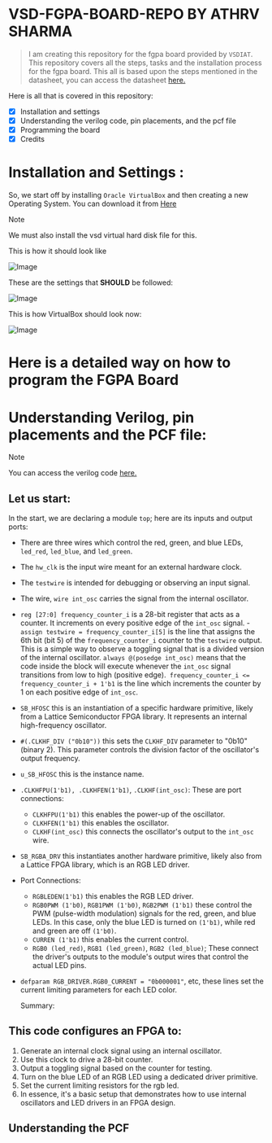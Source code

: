 # VSD-FGPA-BOARD-REPO BY ATHRV SHARMA
> I am creating this repository for the fgpa board provided by `VSDIAT`. This repository covers all the steps, tasks and the installation process for the fgpa board.
> This all is based upon the steps mentioned in the datasheet, you can access the datasheet [here.](https://www.vlsisystemdesign.com/wp-content/uploads/2025/01/VSDSquadronFMDatasheet.pdf)

Here is all that is covered in this repository:
- [x] Installation and settings
- [x] Understanding the verilog code, pin placements, and the pcf file
- [x] Programming the board
- [x] Credits 

# Installation and Settings :
So, we start off by installing `Oracle VirtualBox` and then creating a new Operating System. You can download it from [Here](https://www.virtualbox.org/wiki/Downloads)
>[!NOTE]
> We must also install the vsd virtual hard disk file for this.

This is how it should look like

![Image](https://github.com/user-attachments/assets/022d7a69-67a7-42e5-a6b8-92a4d148bafd)

These are the settings that **SHOULD** be followed:

![Image](https://github.com/user-attachments/assets/bd08553f-8216-44c6-8153-820a3d332124)

 This is how VirtualBox should look now:

 ![Image](https://github.com/user-attachments/assets/055349d1-4461-40f6-a710-7c26d7fe086d)


 # Here is a detailed way on how to program the FGPA Board




 # Understanding Verilog, pin placements and the PCF file:
>[!NOTE]
> You can access the verilog code [here.](https://github.com/thesourcerer8/VSDSquadron_FM/blob/main/led_blue/top.v)

## Let us start:
In the start, we are declaring a module `top`; here are its inputs and output ports:
- There are three wires which control the red, green, and blue LEDs, `led_red`, `led_blue`, and `led_green`.
- The `hw_clk` is the input wire meant for an external hardware clock.
- The `testwire` is intended for debugging or observing an input signal.
- The wire, `wire int_osc` carries the signal from the internal oscillator.
- `reg [27:0] frequency_counter_i` is a 28-bit register that acts as a counter. It increments on every positive edge of the `int_osc` signal.
-` assign testwire = frequency_counter_i[5]` is the line that assigns the 6th bit (bit 5) of the `frequency_counter_i` counter to the `testwire` output. This is a simple way to observe a toggling signal that is a divided version of the internal oscillator. `always @(posedge int_osc)` means that the code inside the block will execute whenever the `int_osc` signal transitions from low to high (positive edge).` frequency_counter_i <= frequency_counter_i + 1'b1` is the line which increments the counter by 1 on each positive edge of `int_osc`.
- `SB_HFOSC` this is an instantiation of a specific hardware primitive, likely from a Lattice Semiconductor FPGA library. It represents an internal high-frequency oscillator.
- `#(.CLKHF_DIV ("0b10"))` this sets the `CLKHF_DIV` parameter to "0b10" (binary 2). This parameter controls the division factor of the oscillator's output frequency.
- `u_SB_HFOSC` this is the instance name.
- `.CLKHFPU(1'b1), .CLKHFEN(1'b1)`, `.CLKHF(int_osc)`: These are port connections:
  - `CLKHFPU(1'b1)` this enables the power-up of the oscillator.
  - `CLKHFEN(1'b1)` this enables the oscillator.
  - `CLKHF(int_osc)` this connects the oscillator's output to the `int_osc` wire.
- `SB_RGBA_DRV` this instantiates another hardware primitive, likely also from a Lattice FPGA library, which is an RGB LED driver.
- Port Connections:
  - `RGBLEDEN(1'b1)` this enables the RGB LED driver.
  - `RGB0PWM (1'b0)`, `RGB1PWM (1'b0)`, `RGB2PWM (1'b1)` these control the PWM (pulse-width modulation) signals for the red, green, and blue LEDs. In this case, only the blue LED is turned on `(1'b1)`, while red and green are off `(1'b0)`.
  - `CURREN (1'b1)` this enables the current control.
  - `RGB0 (led_red)`, `RGB1 (led_green)`, `RGB2 (led_blue)`; These connect the driver's outputs to the module's output wires that control the actual LED pins.
- `defparam RGB_DRIVER.RGB0_CURRENT = "0b000001"`, etc, these lines set the current limiting parameters for each LED color.

  Summary:

## This code configures an FPGA to:

 1. Generate an internal clock signal using an internal oscillator.
 2. Use this clock to drive a 28-bit counter.
 3. Output a toggling signal based on the counter for testing.
 4. Turn on the blue LED of an RGB LED using a dedicated driver primitive.
 5. Set the current limiting resistors for the rgb led.
 6. In essence, it's a basic setup that demonstrates how to use internal oscillators and LED drivers in an FPGA design.

## Understanding the PCF
